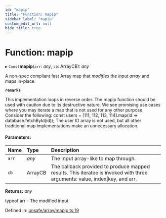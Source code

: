 ```yaml
---
id: "mapip"
title: "Function: mapip"
sidebar_label: "mapip"
custom_edit_url: null
hide_title: true
---
```


# Function: mapip

▸ `Const`**mapip**(`arr`: *any*, `cb`: ArrayCB): *any*

A non-spec compliant fast Array map that *modifies the input array* and maps in-place.

**`remarks`** 

This implementation loops in reverse order.
The mapip function should be used with caution due to its destructive nature.
We see promising use cases where you may iterate a map that is not used for any other purpose.
Consider the following: const users = [111, 112, 113, 114].map(id => database.fetchById(id));
The user ID array is not used, but all other traditional map implementations make an unnecessary allocation.

#### Parameters:

Name | Type | Description |
:------ | :------ | :------ |
`arr` | *any* | The input array-like to map through.   |
`cb` | ArrayCB | The callback provided to produce mapped results. This iteratee is invoked with three arguments: value, index\|key, and arr.    |

**Returns:** *any*

typeof arr - The modified input.

Defined in: [unsafe/array/mapip.ts:19](https://github.com/kaihodev/hikidashi/blob/47d8382/src/unsafe/array/mapip.ts#L19)

